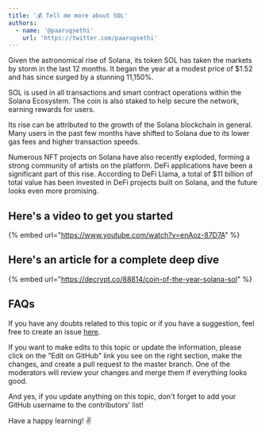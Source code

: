 ```yaml
---
title: '💰 Tell me more about SOL'
authors:
  - name: '@paarugsethi'
    url: 'https://twitter.com/paarugsethi'
---
```


Given the astronomical rise of Solana, its token SOL has taken the markets by storm in the last 12 months. It began the year at a modest price of $1.52 and has since surged by a stunning 11,150%.

SOL is used in all transactions and smart contract operations within the Solana Ecosystem. The coin is also staked to help secure the network, earning rewards for users.

Its rise can be attributed to the growth of the Solana blockchain in general. Many users in the past few months have shifted to Solana due to its lower gas fees and higher transaction speeds.

Numerous NFT projects on Solana have also recently exploded, forming a strong community of artists on the platform. DeFi applications have been a significant part of this rise. According to DeFi Llama, a total of $11 billion of total value has been invested in DeFi projects built on Solana, and the future looks even more promising.

## Here's a video to get you started

{% embed url="https://www.youtube.com/watch?v=enAoz-87D7A" %}

## Here's an article for a complete deep dive

{% embed url="https://decrypt.co/88814/coin-of-the-year-solana-sol" %}

## FAQs

If you have any doubts related to this topic or if you have a suggestion, feel free to create an issue [here](https://github.com/SuperteamDAO/ground-zero/issues).

If you want to make edits to this topic or update the information, please click on the "Edit on GitHub" link you see on the right section, make the changes, and create a pull request to the master branch. One of the moderators will review your changes and merge them if everything looks good.

And yes, if you update anything on this topic, don't forget to add your GitHub username to the contributors' list!

Have a happy learning! ✌️
